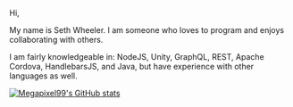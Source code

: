 Hi,

My name is Seth Wheeler. I am someone who loves to program and enjoys collaborating with others.

I am fairly knowledgeable in: NodeJS, Unity, GraphQL, REST, Apache Cordova, HandlebarsJS, and Java, but have experience with other languages as well.

[![Megapixel99's GitHub stats](https://github-readme-stats.vercel.app/api?username=megapixel99&count_private=true&show_icons=true&theme=dracula)](https://github.com/anuraghazra/github-readme-stats) 
